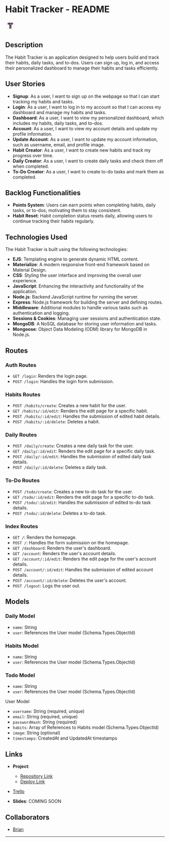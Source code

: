 # Habit Tracker - README

![Habit Tracker Logo](./public/images/favicon-32x32.png)

## Description

The Habit Tracker is an application designed to help users build and track their habits, daily tasks, and to-dos. Users can sign up, log in, and access their personalized dashboard to manage their habits and tasks efficiently.

## User Stories

- **Signup**: As a user, I want to sign up on the webpage so that I can start tracking my habits and tasks.
- **Login**: As a user, I want to log in to my account so that I can access my dashboard and manage my habits and tasks.
- **Dashboard**: As a user, I want to view my personalized dashboard, which includes my habits, daily tasks, and to-dos.
- **Account**: As a user, I want to view my account details and update my profile information.
- **Update Account**: As a user, I want to update my account information, such as username, email, and profile image.
- **Habit Creator**: As a user, I want to create new habits and track my progress over time.
- **Daily Creator**: As a user, I want to create daily tasks and check them off when completed.
- **To-Do Creator**: As a user, I want to create to-do tasks and mark them as completed.

## Backlog Functionalities

- **Points System**: Users can earn points when completing habits, daily tasks, or to-dos, motivating them to stay consistent.
- **Habit Reset**: Habit completion status resets daily, allowing users to continue tracking their habits regularly.

## Technologies Used

The Habit Tracker is built using the following technologies:

- **EJS**: Templating engine to generate dynamic HTML content.
- **Materialize**: A modern responsive front-end framework based on Material Design.
- **CSS**: Styling the user interface and improving the overall user experience.
- **JavaScript**: Enhancing the interactivity and functionality of the application.
- **Node.js**: Backend JavaScript runtime for running the server.
- **Express**: Node.js framework for building the server and defining routes.
- **Middleware**: Additional modules to handle various tasks such as authentication and logging.
- **Sessions & Cookies**: Managing user sessions and authentication state.
- **MongoDB**: A NoSQL database for storing user information and tasks.
- **Mongoose**: Object Data Modeling (ODM) library for MongoDB in Node.js.

## Routes

### Auth Routes

- `GET /login`: Renders the login page.
- `POST /login`: Handles the login form submission.

### Habits Routes

- `POST /habits/create`: Creates a new habit for the user.
- `GET /habits/:id/edit`: Renders the edit page for a specific habit.
- `POST /habits/:id/edit`: Handles the submission of edited habit details.
- `POST /habits/:id/delete`: Deletes a habit.

### Daily Routes

- `POST /daily/create`: Creates a new daily task for the user.
- `GET /daily/:id/edit`: Renders the edit page for a specific daily task.
- `POST /daily/:id/edit`: Handles the submission of edited daily task details.
- `POST /daily/:id/delete`: Deletes a daily task.

### To-Do Routes

- `POST /todo/create`: Creates a new to-do task for the user.
- `GET /todo/:id/edit`: Renders the edit page for a specific to-do task.
- `POST /todo/:id/edit`: Handles the submission of edited to-do task details.
- `POST /todo/:id/delete`: Deletes a to-do task.

### Index Routes

- `GET /`: Renders the homepage.
- `POST /`: Handles the form submission on the homepage.
- `GET /dashboard`: Renders the user's dashboard.
- `GET /account`: Renders the user's account details.
- `GET /account/:id/edit`: Renders the edit page for the user's account details.
- `POST /account/:id/edit`: Handles the submission of edited account details.
- `POST /account/:id/delete`: Deletes the user's account.
- `POST /logout`: Logs the user out.

## Models

### Daily Model

- `name`: String
- `user`: References the User model (Schema.Types.ObjectId)

### Habits Model

- `name`: String
- `user`: References the User model (Schema.Types.ObjectId)

### Todo Model

- `name`: String
- `user`: References the User model (Schema.Types.ObjectId)

User Model

- `username`: String (required, unique)
- `email`: String (required, unique)
- `passwordHash`: String (required)
- `habits`: Array of References to Habits model (Schema.Types.ObjectId)
- `image`: String (optional)
- `timestamps`: CreatedAt and UpdatedAt timestamps

## Links

- **Project**:

  - [Repository Link](https://github.com/Jswears/habit-tracker)
  - [Deploy Link](https://habit-tracker.adaptable.app/)

- [Trello](https://trello.com/b/L11pJpO0/trackify)

- **Slides**: COMING SOON

## Collaborators

- [Brian](https://github.com/brianadams68)

---
